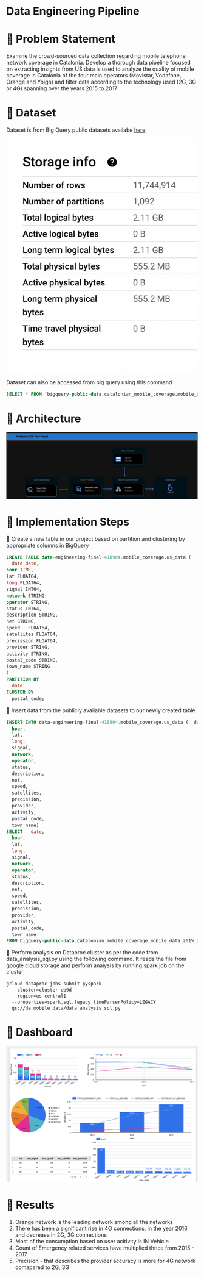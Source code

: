 # Data Engineering Pipeline

# 🔺 Problem Statement

Examine the crowd-sourced data collection regarding mobile telephone network coverage in Catalonia. Develop a thorough data pipeline focused on extracting insights from US data is used to analyze the quality of mobile coverage in Catalonia of the four main operators (Movistar, Vodafone, Orange and Yoigo) and filter data according to the technology used (2G, 3G or 4G) spanning over the years 2015 to 2017

# 🔺 Dataset

Dataset is from Big Query public datasets availabe [here](https://console.cloud.google.com/marketplace/product/gencat/cell_coverage?project=data-engineering-final-418904)

![img](https://github.com/sarathchandrikak/Data-Engineering/blob/main/project/data-info.png)

Dataset can also be accessed from big query using this command 

```sql
SELECT * FROM `bigquery-public-data.catalonian_mobile_coverage.mobile_data_2015_2017` LIMIT 1000
```

# 🔺 Architecture

![img](https://github.com/sarathchandrikak/Data-Engineering/blob/main/project/ip_pic.drawio.png)


# 🔺 Implementation Steps


🔺 Create a new table in our project based on partition and clustering by appropriate columns in BigQuery 

```sql
CREATE TABLE data-engineering-final-418904.mobile_coverage.us_data (
  date date,
hour TIME,	
lat	FLOAT64,	
long FLOAT64,	
signal INT64,	
network STRING,	
operator STRING,	
status INT64,	
description STRING,	
net STRING,	
speed	FLOAT64,	
satellites FLOAT64,	
precission FLOAT64,	
provider STRING,	
activity STRING,	
postal_code STRING,	
town_name STRING	
)
PARTITION BY
  date
CLUSTER BY
  postal_code;
```

🔺 Insert data from the publicly available datasets to our newly created table

```sql
INSERT INTO data-engineering-final-418904.mobile_coverage.us_data (  date,
  hour,
  lat,
  long,
  signal,
  network,
  operator,
  status,
  description,
  net,
  speed,
  satellites,
  precission,
  provider,
  activity,
  postal_code,
  town_name)
SELECT   date,
  hour,
  lat,
  long,
  signal,
  network,
  operator,
  status,
  description,
  net,
  speed,
  satellites,
  precission,
  provider,
  activity,
  postal_code,
  town_name
FROM bigquery-public-data.catalonian_mobile_coverage.mobile_data_2015_2017;
```

🔺 Perform analysis on Dataproc cluster as per the code from data_analysis_sql.py using the following command. It reads the file from google cloud storage and perform analysis by running spark job on the cluster

      
    gcloud dataproc jobs submit pyspark  
      --cluster=cluster-eb9d       
      --region=us-central1       
      --properties=spark.sql.legacy.timeParserPolicy=LEGACY       
      gs://de_mobile_data/data_analysis_sql.py 

# 🔺 Dashboard

![img](https://github.com/sarathchandrikak/Data-Engineering/blob/main/project/dashboard.png)


# 🔺 Results

1. Orange network is the leading network among all the networks
2. There has been a significant rise in 4G connections, in the year 2016 and decrease in 2G, 3G connections
3. Most of the consumption based on user acitivity is IN Vehicle
4. Count of Emergency related services have multiplied thrice from 2015 - 2017
5. Precision - that describes the provider accuracy is more for 4G network comapared to 2G, 3G
